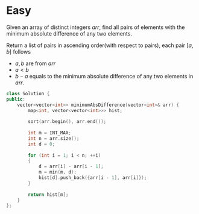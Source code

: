 # Easy

Given an array of distinct integers $arr$, find all pairs of elements with the minimum absolute difference of any two elements.

Return a list of pairs in ascending order(with respect to pairs), each pair $[a, b]$ follows

- $a, b$ are from $arr$
- $a < b$
- $b - a$ equals to the minimum absolute difference of any two elements in $arr$.

```cpp
class Solution {
public:
    vector<vector<int>> minimumAbsDifference(vector<int>& arr) {
        map<int, vector<vector<int>>> hist;
        
        sort(arr.begin(), arr.end());
        
        int m = INT_MAX;
        int n = arr.size();
        int d = 0;
        
        for (int i = 1; i < n; ++i)
        {
            d = arr[i] - arr[i - 1];
            m = min(m, d);
            hist[d].push_back({arr[i - 1], arr[i]});
        }
        
        return hist[m];
    }
};
```
